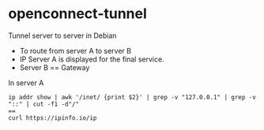 # openconnect-tunnel
Tunnel server to server in Debian
- To route from server A to server B 
- IP Server A is displayed for the final service.
- Server B == Gateway

In server A
```
ip addr show | awk '/inet/ {print $2}' | grep -v "127.0.0.1" | grep -v "::" | cut -f1 -d"/"
==
curl https://ipinfo.io/ip
```
